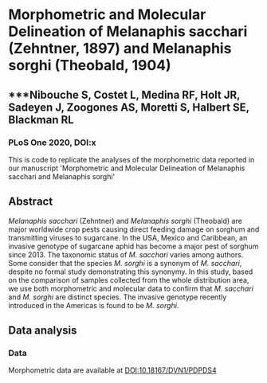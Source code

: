 # Morphometric and Molecular Delineation of Melanaphis sacchari (Zehntner, 1897) and Melanaphis sorghi (Theobald, 1904)
## ***Nibouche S, Costet L, Medina RF, Holt JR, Sadeyen J, Zoogones AS, Moretti S, Halbert SE, Blackman RL

### PLoS One 2020, DOI:x

This is code to replicate the analyses of the morphometric data reported in our manuscript 'Morphometric and Molecular Delineation of Melanaphis sacchari and Melanaphis sorghi'

## Abstract

*Melanaphis sacchari* (Zehntner) and *Melanaphis sorghi* (Theobald) are major worldwide crop pests causing direct feeding damage on sorghum and transmitting viruses to sugarcane. In the USA, Mexico and Caribbean, an invasive genotype of sugarcane aphid has become a major pest of sorghum since 2013. The taxonomic status of *M. sacchari* varies among authors. Some consider that the species *M. sorghi* is a synonym of *M. sacchari*, despite no formal study demonstrating this synonymy. In this study, based on the comparison of samples collected from the whole distribution area, we use both morphometric and molecular data to confirm that *M. sacchari* and *M. sorghi* are distinct species. The invasive genotype recently introduced in the Americas is found to be *M. sorghi*.

## Data analysis
### Data
Morphometric data are available at [DOI:10.18167/DVN1/PDPDS4](http://dx.doi.org/10.18167/DVN1/PDPDS4)
